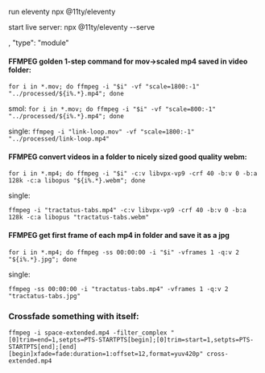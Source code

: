 run eleventy
npx @11ty/eleventy

start live server:
npx @11ty/eleventy --serve


,
"type": "module"


#### FFMPEG golden 1-step command for mov->scaled mp4 saved in video folder:
`for i in *.mov; do ffmpeg -i "$i" -vf "scale=1800:-1" "../processed/${i%.*}.mp4"; done`

smol:
`for i in *.mov; do ffmpeg -i "$i" -vf "scale=800:-1" "../processed/${i%.*}.mp4"; done`

single:
`ffmpeg -i "link-loop.mov" -vf "scale=1800:-1" "../processed/link-loop.mp4"`

#### FFMPEG convert videos in a folder to nicely sized good quality webm:
`for i in *.mp4; do ffmpeg -i "$i" -c:v libvpx-vp9 -crf 40 -b:v 0 -b:a 128k -c:a libopus "${i%.*}.webm"; done`

single:

`ffmpeg -i "tractatus-tabs.mp4" -c:v libvpx-vp9 -crf 40 -b:v 0 -b:a 128k -c:a libopus "tractatus-tabs.webm"`

#### FFMPEG get first frame of each mp4 in folder and save it as a jpg
`for i in *.mp4; do ffmpeg -ss 00:00:00 -i "$i" -vframes 1 -q:v 2 "${i%.*}.jpg"; done`

single:

`ffmpeg -ss 00:00:00 -i "tractatus-tabs.mp4" -vframes 1 -q:v 2 "tractatus-tabs.jpg"`


### Crossfade something with itself:

```
ffmpeg -i space-extended.mp4 -filter_complex "[0]trim=end=1,setpts=PTS-STARTPTS[begin];[0]trim=start=1,setpts=PTS-STARTPTS[end];[end][begin]xfade=fade:duration=1:offset=12,format=yuv420p" cross-extended.mp4
```
